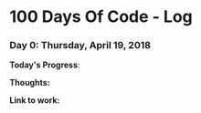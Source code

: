 # 100 Days Of Code - Log

### Day 0: Thursday, April 19, 2018

**Today's Progress**: 

**Thoughts:**

**Link to work:** 

